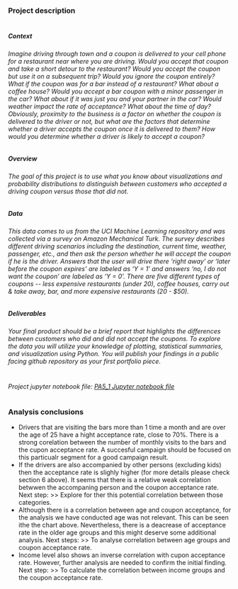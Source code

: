 ### Project description
#
##### Context
###### Imagine driving through town and a coupon is delivered to your cell phone for a restaurant near where you are driving. Would you accept that coupon and take a short detour to the restaurant? Would you accept the coupon but use it on a subsequent trip? Would you ignore the coupon entirely? What if the coupon was for a bar instead of a restaurant? What about a coffee house? Would you accept a bar coupon with a minor passenger in the car? What about if it was just you and your partner in the car? Would weather impact the rate of acceptance? What about the time of day? Obviously, proximity to the business is a factor on whether the coupon is delivered to the driver or not, but what are the factors that determine whether a driver accepts the coupon once it is delivered to them? How would you determine whether a driver is likely to accept a coupon?
##### Overview
###### The goal of this project is to use what you know about visualizations and probability distributions to distinguish between customers who accepted a driving coupon versus those that did not.
##### Data
###### This data comes to us from the UCI Machine Learning repository and was collected via a survey on Amazon Mechanical Turk. The survey describes different driving scenarios including the destination, current time, weather, passenger, etc., and then ask the person whether he will accept the coupon if he is the driver. Answers that the user will drive there ‘right away’ or ‘later before the coupon expires’ are labeled as ‘Y = 1’ and answers ‘no, I do not want the coupon’ are labeled as ‘Y = 0’. There are five different types of coupons -- less expensive restaurants (under 20), coffee houses, carry out & take away, bar, and more expensive restaurants (20 - $50).
##### Deliverables
###### Your final product should be a brief report that highlights the differences between customers who did and did not accept the coupons. To explore the data you will utilize your knowledge of plotting, statistical summaries, and visualization using Python. You will publish your findings in a public facing github repository as your first portfolio piece.
#
###### Project jupyter notebook file: [PA5_1 Jupyter notebook file](https://github.com/IULIAN-COSTEA/PA5_1/blob/main/PA5_1.ipynb)
#
### Analysis conclusions
 * Drivers that are visiting the bars more than 1 time a month and are over the age of 25 have a hight acceptance rate, close to 70%. There is a strong corelation between the number of monthly visits to the bars and the cupon acceptance rate. A succesful campaign should be focused on this particualr segment for a good campaign result.
 * If the drivers are also accompanied by other persons (excluding kids) then the acceptance rate is slighly higher (for more details please check section 6 above). It seems that there is a relative weak correlation betwwen the accompaning person and the coupon acceptance rate. Next step: >> Explore for ther this potential correlation between those categories.
 * Although there is a correlation between age and coupon acceptance, for the analysis we have conducted age was not relevant. This can be seen ithe the chart above. Nevertheless, there is a deacrease of acceptance rate in the older age groups and this might deserve some additional analysis. Next steps: >> To analyse correlation between age groups and coupon acceptance rate. 
 * Income level also shows an inverse correlation with cupon acceptance rate. However, further analysis are needed to confirm the initial finding. Next step: >> To calculate the correlation between income groups and the coupon acceptance rate.
#
